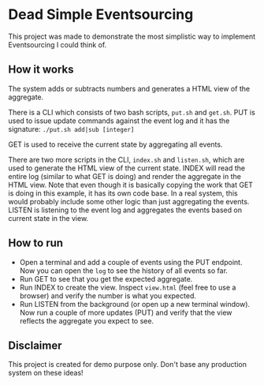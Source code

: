 # Dead Simple Eventsourcing

This project was made to demonstrate the most simplistic way to implement Eventsourcing I could think of.

## How it works

The system adds or subtracts numbers and generates a HTML view of the aggregate.

There is a CLI which consists of two bash scripts, `put.sh` and `get.sh`. PUT is used to issue update commands against the event log and it has the signature:
```./put.sh add|sub [integer]```

GET is used to receive the current state by aggregating all events.

There are two more scripts in the CLI, `index.sh` and `listen.sh`, which are used to generate the HTML view of the current state.
INDEX will read the entire log (similar to what GET is doing) and render the aggregate in the HTML view. Note that even though it is basically copying the work that GET is doing in this example, it has its own code base. In a real system, this would probably include some other logic than just aggregating the events.
LISTEN is listening to the event log and aggregates the events based on current state in the view.

## How to run
* Open a terminal and add a couple of events using the PUT endpoint. Now you can open the `log` to see the history of all events so far. 
* Run GET to see that you get the expected aggregate.
* Run INDEX to create the view. Inspect `view.html` (feel free to use a browser) and verify the number is what you expected.
* Run LISTEN from the background (or open up a new terminal window). Now run a couple of more updates (PUT) and verify that the view reflects the aggregate you expect to see.

## Disclaimer
This project is created for demo purpose only. Don't base any production system on these ideas!

